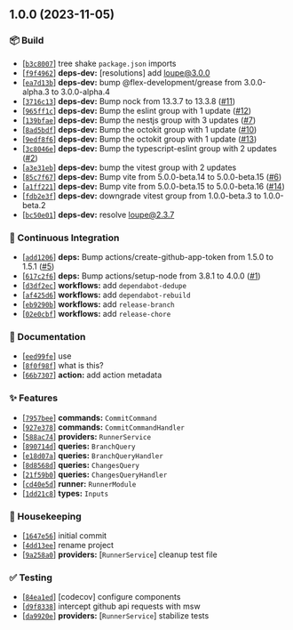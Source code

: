 ## 1.0.0 (2023-11-05)

### :package: Build

- [[`b3c8007`](https://github.com/flex-development/gh-commit/commit/b3c8007a999eb61f86c3c7fdf42f1aaf58968922)] tree shake `package.json` imports
- [[`f9f4962`](https://github.com/flex-development/gh-commit/commit/f9f49620c1a9938f715fccb69e0ded63b0dee5b7)] **deps-dev:** [resolutions] add loupe@3.0.0
- [[`ea7d13b`](https://github.com/flex-development/gh-commit/commit/ea7d13b23db0e84e95c8fdd23484beb519b95d58)] **deps-dev:** bump @flex-development/grease from 3.0.0-alpha.3 to 3.0.0-alpha.4
- [[`3716c13`](https://github.com/flex-development/gh-commit/commit/3716c130ceb953472a10692b47360f849948acd3)] **deps-dev:** Bump nock from 13.3.7 to 13.3.8 ([#11](https://github.com/flex-development/gh-commit/issues/11))
- [[`965ff1c`](https://github.com/flex-development/gh-commit/commit/965ff1cb0d47e20d899a0c75628b043a2a9209ef)] **deps-dev:** Bump the eslint group with 1 update ([#12](https://github.com/flex-development/gh-commit/issues/12))
- [[`139bfae`](https://github.com/flex-development/gh-commit/commit/139bfaee8b6170a4b074bb257339d20d0dad94d0)] **deps-dev:** Bump the nestjs group with 3 updates ([#7](https://github.com/flex-development/gh-commit/issues/7))
- [[`8ad5bdf`](https://github.com/flex-development/gh-commit/commit/8ad5bdf17243d494d9c97c07ecf120530f2d7ad5)] **deps-dev:** Bump the octokit group with 1 update ([#10](https://github.com/flex-development/gh-commit/issues/10))
- [[`9edf8f6`](https://github.com/flex-development/gh-commit/commit/9edf8f624b99587c12fab697a0f21cd35e3e1efc)] **deps-dev:** Bump the octokit group with 1 update ([#13](https://github.com/flex-development/gh-commit/issues/13))
- [[`3c8046e`](https://github.com/flex-development/gh-commit/commit/3c8046efba6d3799f75b7de0cac479955fb04c9a)] **deps-dev:** Bump the typescript-eslint group with 2 updates ([#2](https://github.com/flex-development/gh-commit/issues/2))
- [[`a3e31eb`](https://github.com/flex-development/gh-commit/commit/a3e31ebfc5e9910065e2c56ef5550c5f351dfe5b)] **deps-dev:** bump the vitest group with 2 updates
- [[`85c7f67`](https://github.com/flex-development/gh-commit/commit/85c7f67fd0ab7723e7af3151cfa408fb896afca0)] **deps-dev:** Bump vite from 5.0.0-beta.14 to 5.0.0-beta.15 ([#6](https://github.com/flex-development/gh-commit/issues/6))
- [[`a1ff221`](https://github.com/flex-development/gh-commit/commit/a1ff221eff778936b1e88501576016b363c72bb7)] **deps-dev:** Bump vite from 5.0.0-beta.15 to 5.0.0-beta.16 ([#14](https://github.com/flex-development/gh-commit/issues/14))
- [[`fdb2e3f`](https://github.com/flex-development/gh-commit/commit/fdb2e3f777badba6ba54f32ab8c162097f4fc5f5)] **deps-dev:** downgrade vitest group from 1.0.0-beta.3 to 1.0.0-beta.2
- [[`bc50e01`](https://github.com/flex-development/gh-commit/commit/bc50e01e815bab944c47cb9438b57c05978450d1)] **deps-dev:** resolve loupe@2.3.7

### :robot: Continuous Integration

- [[`add1206`](https://github.com/flex-development/gh-commit/commit/add120601337073fcc70738edac54e73c8379cd7)] **deps:** Bump actions/create-github-app-token from 1.5.0 to 1.5.1 ([#5](https://github.com/flex-development/gh-commit/issues/5))
- [[`617c2f6`](https://github.com/flex-development/gh-commit/commit/617c2f6a4b29e0aa5f9d1877c65e0eea10dc4b75)] **deps:** Bump actions/setup-node from 3.8.1 to 4.0.0 ([#1](https://github.com/flex-development/gh-commit/issues/1))
- [[`d3df2ec`](https://github.com/flex-development/gh-commit/commit/d3df2ec412db3f9bcdc2342d2b1dc3f1c8212696)] **workflows:** add `dependabot-dedupe`
- [[`af425d6`](https://github.com/flex-development/gh-commit/commit/af425d6f1533e60c8b7a88e4d26ff43daade603a)] **workflows:** add `dependabot-rebuild`
- [[`eb9290b`](https://github.com/flex-development/gh-commit/commit/eb9290bc095dd5ee89b991b162c2e49b99174337)] **workflows:** add `release-branch`
- [[`02e0cbf`](https://github.com/flex-development/gh-commit/commit/02e0cbf72b3b77867aac5eecde19bd1cfb63f3bf)] **workflows:** add `release-chore`

### :pencil: Documentation

- [[`eed99fe`](https://github.com/flex-development/gh-commit/commit/eed99fe86153886b49d24b39121f76556918d006)] use
- [[`8f0f98f`](https://github.com/flex-development/gh-commit/commit/8f0f98fcc2b22cfa6a4645e3793f4b59723d123a)] what is this?
- [[`66b7307`](https://github.com/flex-development/gh-commit/commit/66b73071841550654b5e997b2401923220cd083a)] **action:** add action metadata

### :sparkles: Features

- [[`7957bee`](https://github.com/flex-development/gh-commit/commit/7957beebc5d77b68954e9179c5c6ac271ee85076)] **commands:** `CommitCommand`
- [[`927e378`](https://github.com/flex-development/gh-commit/commit/927e378140b1978c65d43246509db523d3760429)] **commands:** `CommitCommandHandler`
- [[`588ac74`](https://github.com/flex-development/gh-commit/commit/588ac7495eb704e4dfc48badb59ff5739dea30e7)] **providers:** `RunnerService`
- [[`890714d`](https://github.com/flex-development/gh-commit/commit/890714dde0f20a4b80e9da1a954a4a88c9a24742)] **queries:** `BranchQuery`
- [[`e18d07a`](https://github.com/flex-development/gh-commit/commit/e18d07a6b6673a04d0c2aa88a379c152adfc1761)] **queries:** `BranchQueryHandler`
- [[`8d8568d`](https://github.com/flex-development/gh-commit/commit/8d8568d0cd2ab9ee805b6a641b7518fedb7a2b35)] **queries:** `ChangesQuery`
- [[`21f59b0`](https://github.com/flex-development/gh-commit/commit/21f59b01783b0c85649720e7dd86f622662e9889)] **queries:** `ChangesQueryHandler`
- [[`cd40e5d`](https://github.com/flex-development/gh-commit/commit/cd40e5daf52193261b8221045ae23886e89621d9)] **runner:** `RunnerModule`
- [[`1dd21c8`](https://github.com/flex-development/gh-commit/commit/1dd21c84f3d37993e47ae4d871a69cc88439c13e)] **types:** `Inputs`

### :house_with_garden: Housekeeping

- [[`1647e56`](https://github.com/flex-development/gh-commit/commit/1647e56d6a73620bd39a03743b82c491377241f2)] initial commit
- [[`4dd13ee`](https://github.com/flex-development/gh-commit/commit/4dd13ee96412a2422f3b7fc713c48de556875ab0)] rename project
- [[`9a258a0`](https://github.com/flex-development/gh-commit/commit/9a258a031d45e6a2d8cc79dc892c64c4a73fc6fc)] **providers:** [`RunnerService`] cleanup test file

### :white_check_mark: Testing

- [[`84ea1ed`](https://github.com/flex-development/gh-commit/commit/84ea1edfa87bec9120f7a43c6c140532cfa71389)] [codecov] configure components
- [[`d9f8338`](https://github.com/flex-development/gh-commit/commit/d9f8338293a059d11ae86b7da2e79895b4190525)] intercept github api requests with msw
- [[`da9920e`](https://github.com/flex-development/gh-commit/commit/da9920e9ee36aed83d4d31d712a1c93db4438c41)] **providers:** [`RunnerService`] stabilize tests


